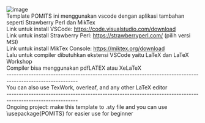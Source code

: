 ![image](https://github.com/user-attachments/assets/f3d9200e-6fbe-493f-b42d-ae9d2aae1e4b) <br />
Template POMITS ini menggunakan vscode dengan aplikasi tambahan seperti Strawberry Perl dan MikTex <br />
Link untuk install VSCode: https://code.visualstudio.com/download <br />
Link untuk install Strawberry Perl: https://strawberryperl.com/ (pilih versi MSI) <br />
Link untuk install MikTex Console: https://miktex.org/download <br />
Lalu untuk compiler dibutuhkan ekstensi VSCode yaitu LaTeX dan LaTeX Workshop <br />
Compiler bisa menggunakan pdfLATEX atau XeLaTeX <br />
----------------------------------------------------------------------------------------------------------- <br />
You can also use TexWork, overleaf, and any other LaTeX editor <br />
----------------------------------------------------------------------------------------------------------- <br />
Ongoing project: make this template to .sty file and you can use \usepackage{POMITS} for easier use for beginner 
